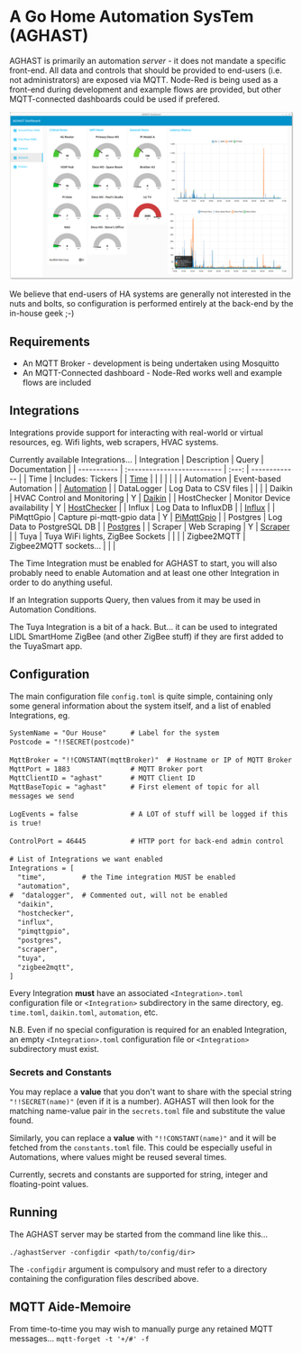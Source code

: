 # A Go Home Automation SysTem (AGHAST)

AGHAST is primarily an automation _server_ - it does not mandate a specific front-end.
All data and controls that should be provided to end-users (i.e. not administrators) are exposed via MQTT.
Node-Red is being used as a front-end during development and example flows are provided, but other MQTT-connected dashboards could be used if prefered.

![](examples/node-red/Screenshots/Network-0.0.0.png)

We believe that end-users of HA systems are generally not interested in the nuts and bolts, so configuration is performed entirely at the back-end by the in-house geek ;-)

## Requirements

* An MQTT Broker - development is being undertaken using Mosquitto
* An MQTT-Connected dashboard - Node-Red works well and example flows are included

## Integrations
Integrations provide support for interacting with real-world or virtual resources, eg. Wifi lights, web scrapers, HVAC systems.

Currently available Integrations...
| Integration | Description                  | Query | Documentation |
| ----------- | :--------------------------  | :---: | ------------- |
| Time        | Includes: Tickers            |       | [Time](docs/Time.md) |
|             |                              |       |                     |
| Automation  | Event-based Automation       |       | [Automation](docs/Automation.md) |
| DataLogger  | Log Data to CSV files        |       | [](docs/) |
| Daikin      | HVAC Control and Monitoring  |   Y   | [Daikin](docs/Daikin.md) |
| HostChecker | Monitor Device availability  |   Y   | [HostChecker](docs/HostChecker.md) |
| Influx      | Log Data to InfluxDB         |       | [Influx](docs/Influx.md) |
| PiMqttGpio  | Capture pi-mqtt-gpio data    |   Y   | [PiMqttGpio](docs/PiMqttGpio.md) |
| Postgres    | Log Data to PostgreSQL DB    |       | [Postgres](docs/Postgres.md) |
| Scraper     | Web Scraping                 |   Y   | [Scraper](docs/Scraper.md) |
| Tuya        | Tuya WiFi lights, ZigBee Sockets |   | [](docs/) |
| Zigbee2MQTT | Zigbee2MQTT sockets...       |       | [](docs/) |

The Time Integration must be enabled for AGHAST to start, you will also probably need to
enable Automation and at least one other Integration in order to do anything useful.

If an Integration supports Query, then values from it may be used in Automation Conditions.

The Tuya Integration is a bit of a hack.  But... it can be used to integrated LIDL SmartHome ZigBee 
(and other ZigBee stuff) if they are first added to the TuyaSmart app.

## Configuration

The main configuration file `config.toml` is quite simple, containing only some general information about the system itself, and a list of enabled Integrations, eg.
```
SystemName = "Our House"      # Label for the system
Postcode = "!!SECRET(postcode)"

MqttBroker = "!!CONSTANT(mqttBroker)"  # Hostname or IP of MQTT Broker
MqttPort = 1883               # MQTT Broker port
MqttClientID = "aghast"       # MQTT Client ID
MqttBaseTopic = "aghast"      # First element of topic for all messages we send

LogEvents = false             # A LOT of stuff will be logged if this is true!

ControlPort = 46445           # HTTP port for back-end admin control

# List of Integrations we want enabled
Integrations = [
  "time",         # the Time integration MUST be enabled
  "automation",
#  "datalogger",  # Commented out, will not be enabled
  "daikin",
  "hostchecker",
  "influx",
  "pimqttgpio",
  "postgres",
  "scraper",
  "tuya",
  "zigbee2mqtt",
]
```
Every Integration **must** have an associated `<Integration>.toml` configuration file or `<Integration>` subdirectory in the same directory,
eg. `time.toml`, `daikin.toml`, `automation`, etc.

N.B. Even if no special configuration is required for an enabled Integration, an empty `<Integration>.toml` configuration file or `<Integration>` subdirectory must exist.

### Secrets and Constants

You may replace a **value** that you don't want to share with the special string `"!!SECRET(name)"` (even if it is a number).
AGHAST will then look for the matching name-value pair in the `secrets.toml` file and substitute the value found.

Similarly, you can replace a **value** with `"!!CONSTANT(name)"` and it will be fetched from the `constants.toml` file.
This could be especially useful in Automations, where values might be reused several times.

Currently, secrets and constants are supported for string, integer and floating-point values.

## Running

The AGHAST server may be started from the command line like this...

`./aghastServer -configdir <path/to/config/dir>`

The `-configdir` argument is compulsory and must refer to a directory containing the configuration files described above.

## MQTT Aide-Memoire
From time-to-time you may wish to manually purge any retained MQTT messages...
`mqtt-forget -t '+/#' -f`
